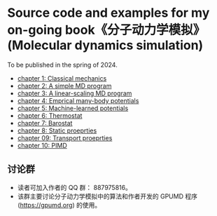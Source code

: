 # Source code and examples for my on-going book《分子动力学模拟》 (Molecular dynamics simulation)

To be published in the spring of 2024.

- [chapter 1: Classical mechanics](chapter-01-classical_physics/readme.md)
- [chapter 2: A simple MD program](chapter-02-simple_md/readme.md)
- [chapter 3: A linear-scaling MD program](chapter-03-linear_md/readme.md)
- [chapter 4: Emprical many-body potentials](chapter-04-empirical_potentials/readme.md)
- [chapter 5: Machine-learned potentials](chapter-05-machine_learned_potentials/readme.md)
- [chapter 6: Thermostat](chapter-06-thermostat/readme.md)
- [chapter 7: Barostat](chapter-07-barostat/readme.md)
- [chapter 8: Static proeprties](chapter-08-static_properties/readme.md)
- [chapter 09: Transport proeprties](chapter-09-transport_properties/readme.md)
- [chapter 10: PIMD](chapter-10-pimd/readme.md)

## 讨论群
* 读者可加入作者的 QQ 群： 887975816。
* 该群主要讨论分子动力学模拟中的算法和作者开发的 GPUMD 程序 (https://gpumd.org) 的使用。

